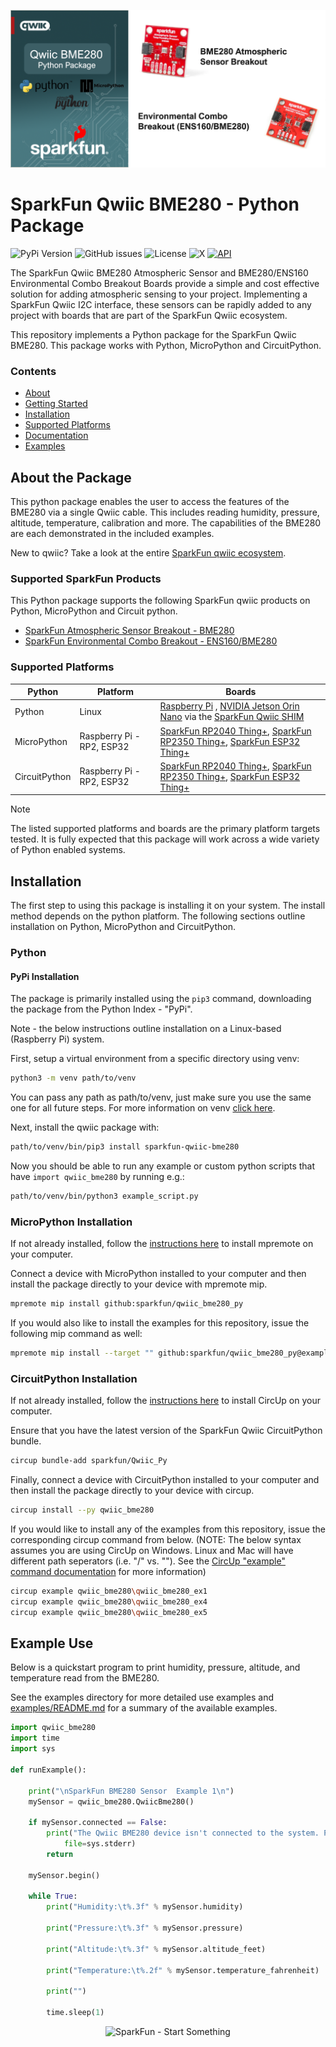 ![Qwiic BME280 Python Package](docs/images/bme280-gh-banner-py.png "qwiic BME280 Python Package" )

# SparkFun Qwiic BME280 - Python Package

![PyPi Version](https://img.shields.io/pypi/v/sparkfun_qwiic_bme280)
![GitHub issues](https://img.shields.io/github/issues/sparkfun/qwiic_bme280_py)
![License](https://img.shields.io/github/license/sparkfun/qwiic_bme280_py)
![X](https://img.shields.io/twitter/follow/sparkfun)
[![API](https://img.shields.io/badge/API%20Reference-blue)](https://docs.sparkfun.com/qwiic_bme280_py/classqwiic__bme280_1_1_qwiic_bme280.html)

The SparkFun Qwiic BME280 Atmospheric Sensor and BME280/ENS160 Environmental Combo Breakout Boards provide a simple and cost effective solution for adding atmospheric sensing to your project. Implementing a SparkFun Qwiic I2C interface, these sensors can be rapidly added to any project with boards that are part of the SparkFun Qwiic ecosystem.

This repository implements a Python package for the SparkFun Qwiic BME280. This package works with Python, MicroPython and CircuitPython.

### Contents

* [About](#about-the-package)
* [Getting Started](#getting-started)
* [Installation](#installation)
* [Supported Platforms](#supported-platforms)
* [Documentation](https://docs.sparkfun.com/qwiic_bme280_py/classqwiic__bme280_1_1_qwiic_bme280.html)
* [Examples](#examples)

## About the Package

This python package enables the user to access the features of the BME280 via a single Qwiic cable. This includes reading humidity, pressure, altitude, temperature, calibration and more. The capabilities of the BME280 are each demonstrated in the included examples.

New to qwiic? Take a look at the entire [SparkFun qwiic ecosystem](https://www.sparkfun.com/qwiic).

### Supported SparkFun Products

This Python package supports the following SparkFun qwiic products on Python, MicroPython and Circuit python. 

* [SparkFun Atmospheric Sensor Breakout - BME280](https://www.sparkfun.com/sparkfun-atmospheric-sensor-breakout-bme280-qwiic.html?gad_source=1)
* [SparkFun Environmental Combo Breakout - ENS160/BME280](https://www.sparkfun.com/sparkfun-environmental-combo-breakout-ens160-bme280-qwiic.html)

### Supported Platforms

| Python | Platform | Boards |
|--|--|--|
| Python | Linux | [Raspberry Pi](https://www.sparkfun.com/raspberry-pi-5-8gb.html) , [NVIDIA Jetson Orin Nano](https://www.sparkfun.com/nvidia-jetson-orin-nano-developer-kit.html) via the [SparkFun Qwiic SHIM](https://www.sparkfun.com/sparkfun-qwiic-shim-for-raspberry-pi.html) |
| MicroPython | Raspberry Pi - RP2, ESP32 | [SparkFun RP2040 Thing+](https://www.sparkfun.com/sparkfun-thing-plus-rp2040.html), [SparkFun RP2350 Thing+](https://www.sparkfun.com/sparkfun-thing-plus-rp2350.html), [SparkFun ESP32 Thing+](https://www.sparkfun.com/sparkfun-thing-plus-esp32-wroom-usb-c.html)
|CircuitPython | Raspberry Pi - RP2, ESP32 | [SparkFun RP2040 Thing+](https://www.sparkfun.com/sparkfun-thing-plus-rp2040.html), [SparkFun RP2350 Thing+](https://www.sparkfun.com/sparkfun-thing-plus-rp2350.html), [SparkFun ESP32 Thing+](https://www.sparkfun.com/sparkfun-thing-plus-esp32-wroom-usb-c.html)

> [!NOTE]
> The listed supported platforms and boards are the primary platform targets tested. It is fully expected that this package will work across a wide variety of Python enabled systems. 

## Installation 

The first step to using this package is installing it on your system. The install method depends on the python platform. The following sections outline installation on Python, MicroPython and CircuitPython.

### Python 

#### PyPi Installation

The package is primarily installed using the `pip3` command, downloading the package from the Python Index - "PyPi". 

Note - the below instructions outline installation on a Linux-based (Raspberry Pi) system.

First, setup a virtual environment from a specific directory using venv:
```sh
python3 -m venv path/to/venv
```
You can pass any path as path/to/venv, just make sure you use the same one for all future steps. For more information on venv [click here](https://docs.python.org/3/library/venv.html).

Next, install the qwiic package with:
```sh
path/to/venv/bin/pip3 install sparkfun-qwiic-bme280
```
Now you should be able to run any example or custom python scripts that have `import qwiic_bme280` by running e.g.:
```sh
path/to/venv/bin/python3 example_script.py
```

### MicroPython Installation
If not already installed, follow the [instructions here](https://docs.micropython.org/en/latest/reference/mpremote.html) to install mpremote on your computer.

Connect a device with MicroPython installed to your computer and then install the package directly to your device with mpremote mip.
```sh
mpremote mip install github:sparkfun/qwiic_bme280_py
```

If you would also like to install the examples for this repository, issue the following mip command as well:
```sh
mpremote mip install --target "" github:sparkfun/qwiic_bme280_py@examples
```

### CircuitPython Installation
If not already installed, follow the [instructions here](https://docs.circuitpython.org/projects/circup/en/latest/#installation) to install CircUp on your computer.

Ensure that you have the latest version of the SparkFun Qwiic CircuitPython bundle. 
```sh
circup bundle-add sparkfun/Qwiic_Py
```

Finally, connect a device with CircuitPython installed to your computer and then install the package directly to your device with circup.
```sh
circup install --py qwiic_bme280
```

If you would like to install any of the examples from this repository, issue the corresponding circup command from below. (NOTE: The below syntax assumes you are using CircUp on Windows. Linux and Mac will have different path seperators (i.e. "/" vs. "\"). See the [CircUp "example" command documentation](https://learn.adafruit.com/keep-your-circuitpython-libraries-on-devices-up-to-date-with-circup/example-command) for more information)

```sh
circup example qwiic_bme280\qwiic_bme280_ex1
circup example qwiic_bme280\qwiic_bme280_ex4
circup example qwiic_bme280\qwiic_bme280_ex5
```

Example Use
 ---------------
Below is a quickstart program to print humidity, pressure, altitude, and temperature read from the BME280.

See the examples directory for more detailed use examples and [examples/README.md](https://github.com/sparkfun/qwiic_bme280_py/blob/main/examples/README.md) for a summary of the available examples.

```python
import qwiic_bme280
import time
import sys

def runExample():

	print("\nSparkFun BME280 Sensor  Example 1\n")
	mySensor = qwiic_bme280.QwiicBme280()

	if mySensor.connected == False:
		print("The Qwiic BME280 device isn't connected to the system. Please check your connection", \
			file=sys.stderr)
		return

	mySensor.begin()

	while True:
		print("Humidity:\t%.3f" % mySensor.humidity)

		print("Pressure:\t%.3f" % mySensor.pressure)	

		print("Altitude:\t%.3f" % mySensor.altitude_feet)

		print("Temperature:\t%.2f" % mySensor.temperature_fahrenheit)		

		print("")
		
		time.sleep(1)
```
<p align="center">
<img src="https://cdn.sparkfun.com/assets/custom_pages/3/3/4/dark-logo-red-flame.png" alt="SparkFun - Start Something">
</p>
